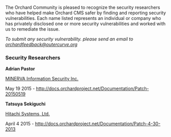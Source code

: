 
The Orchard Community is pleased to recognize the security researchers who have helped make Orchard CMS safer by finding and reporting security vulnerabilities. Each name listed represents an individual or company who has privately disclosed one or more security vulnerabilities and worked with us to remediate the issue.

_To submit any security vulnerability. please send an email to <orchardfeedback@outercurve.org>_

### Security Researchers

**Adrian Pastor**

[MINERVA Information Security Inc.](http://minerva-is.net)

May 19 2015 - http://docs.orchardproject.net/Documentation/Patch-20150519

**Tatsuya Sekiguchi**

[Hitachi Systems, Ltd.](http://www.hitachi-systems.com/eng/)

April 4 2015 - http://docs.orchardproject.net/Documentation/Patch-4-30-2013

